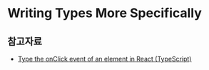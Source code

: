 # Writing Types More Specifically

## 참고자료

- [Type the onClick event of an element in React (TypeScript)](https://bobbyhadz.com/blog/typescript-react-onclick-event-type)
